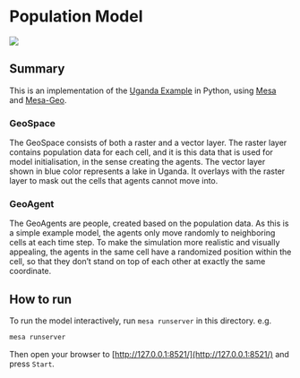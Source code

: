 # Population Model

[![](https://img.youtube.com/vi/0k8tsYPVwQs/0.jpg)](https://www.youtube.com/watch?v=0k8tsYPVwQs)

## Summary

This is an implementation of the [Uganda Example](https://github.com/abmgis/abmgis/tree/master/Chapter05-GIS/Models/UgandaExample) in Python, using [Mesa](https://github.com/projectmesa/mesa) and [Mesa-Geo](https://github.com/projectmesa/mesa-geo).

### GeoSpace

The GeoSpace consists of both a raster and a vector layer. The raster layer contains population data for each cell, and it is this data that is used for model initialisation, in the sense creating the agents. The vector layer shown in blue color represents a lake in Uganda. It overlays with the raster layer to mask out the cells that agents cannot move into.

### GeoAgent

The GeoAgents are people, created based on the population data. As this is a simple example model, the agents only move randomly to neighboring cells at each time step. To make the simulation more realistic and visually appealing, the agents in the same cell have a randomized position within the cell, so that they don’t stand on top of each other at exactly the same coordinate.

## How to run

To run the model interactively, run `mesa runserver` in this directory. e.g.

```bash
mesa runserver
```

Then open your browser to [http://127.0.0.1:8521/](http://127.0.0.1:8521/) and press `Start`.
